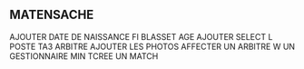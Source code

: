 ## MATENSACHE
AJOUTER DATE DE NAISSANCE FI BLASSET AGE
AJOUTER SELECT L POSTE TA3 ARBITRE
AJOUTER LES PHOTOS 
AFFECTER UN ARBITRE W UN GESTIONNAIRE MIN TCREE UN MATCH 
